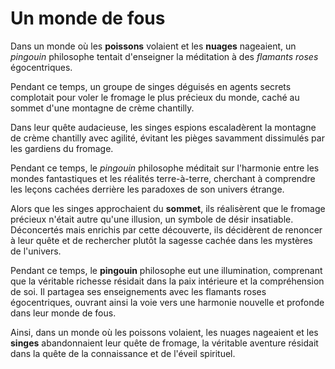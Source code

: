# Un monde de fous

Dans un monde où les **poissons** volaient et les **nuages** nageaient, un *pingouin* philosophe tentait d'enseigner la méditation à des *flamants roses* égocentriques.

Pendant ce temps, un groupe de singes déguisés en agents secrets complotait pour voler le fromage le plus précieux du monde, caché au sommet d'une montagne de crème chantilly.

Dans leur quête audacieuse, les singes espions escaladèrent la montagne de crème chantilly avec agilité, évitant les pièges savamment dissimulés par les gardiens du fromage.

Pendant ce temps, le *pingouin* philosophe méditait sur l'harmonie entre les mondes fantastiques et les réalités terre-à-terre, cherchant à comprendre les leçons cachées derrière les paradoxes de son univers étrange.

Alors que les singes approchaient du **sommet**, ils réalisèrent que le fromage précieux n'était autre qu'une illusion, un symbole de désir insatiable. Déconcertés mais enrichis par cette découverte, ils décidèrent de renoncer à leur quête et de rechercher plutôt la sagesse cachée dans les mystères de l'univers.

Pendant ce temps, le **pingouin** philosophe eut une illumination, comprenant que la véritable richesse résidait dans la paix intérieure et la compréhension de soi. Il partagea ses enseignements avec les flamants roses égocentriques, ouvrant ainsi la voie vers une harmonie nouvelle et profonde dans leur monde de fous.

Ainsi, dans un monde où les poissons volaient, les nuages nageaient et les **singes** abandonnaient leur quête de fromage, la véritable aventure résidait dans la quête de la connaissance et de l'éveil spirituel.